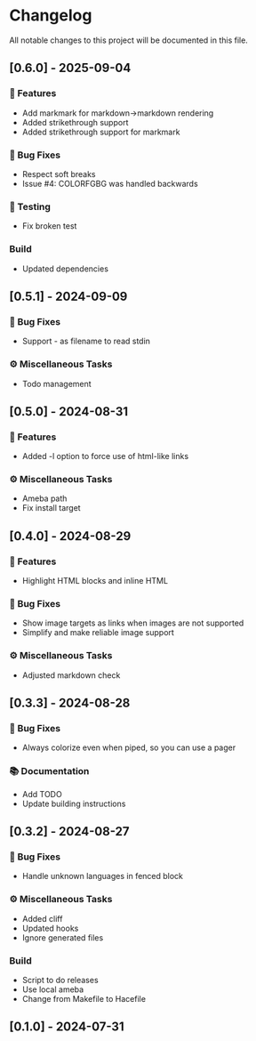 # Changelog

All notable changes to this project will be documented in this file.

## [0.6.0] - 2025-09-04

### 🚀 Features

- Add markmark for markdown->markdown rendering
- Added strikethrough support
- Added strikethrough support for markmark

### 🐛 Bug Fixes

- Respect soft breaks
- Issue #4: COLORFGBG was handled backwards

### 🧪 Testing

- Fix broken test

### Build

- Updated dependencies

## [0.5.1] - 2024-09-09

### 🐛 Bug Fixes

- Support - as filename to read stdin

### ⚙️ Miscellaneous Tasks

- Todo management

## [0.5.0] - 2024-08-31

### 🚀 Features

- Added -l option to force use of html-like links

### ⚙️ Miscellaneous Tasks

- Ameba path
- Fix install target

## [0.4.0] - 2024-08-29

### 🚀 Features

- Highlight HTML blocks and inline HTML

### 🐛 Bug Fixes

- Show image targets as links when images are not supported
- Simplify and make reliable image support

### ⚙️ Miscellaneous Tasks

- Adjusted markdown check

## [0.3.3] - 2024-08-28

### 🐛 Bug Fixes

- Always colorize even when piped, so you can use a pager

### 📚 Documentation

- Add TODO
- Update building instructions

## [0.3.2] - 2024-08-27

### 🐛 Bug Fixes

- Handle unknown languages in fenced block

### ⚙️ Miscellaneous Tasks

- Added cliff
- Updated hooks
- Ignore generated files

### Build

- Script to do releases
- Use local ameba
- Change from Makefile to Hacefile

## [0.1.0] - 2024-07-31

<!-- generated by git-cliff -->
